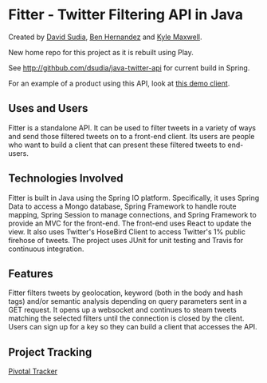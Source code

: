 # Fitter - Twitter Filtering API in Java
Created by [David Sudia](https://github.com/dsudia), [Ben Hernandez](https://github.com/benaychh) and [Kyle Maxwell](https://github.com/KyleJayMaxwell).

New home repo for this project as it is rebuilt using Play.

See http://githbub.com/dsudia/java-twitter-api for current build in Spring.

For an example of a product using this API, look at [this demo client](https://github.com/BenAychh/react-twitter-client).

## Uses and Users
Fitter is a standalone API. It can be used to filter tweets in a variety of ways and send those filtered tweets on to a front-end client. Its users are people who want to build a client that can present these filtered tweets to end-users.

## Technologies Involved
Fitter is built in Java using the Spring IO platform. Specifically, it uses Spring Data to access a Mongo database, Spring Framework to handle route mapping, Spring Session to manage connections, and Spring Framework to provide an MVC for the front-end. The front-end uses React to update the view. It also uses Twitter's HoseBird Client to access Twitter's 1% public firehose of tweets. The project uses JUnit for unit testing and Travis for continuous integration. 

## Features
Fitter filters tweets by geolocation, keyword (both in the body and hash tags) and/or semantic analysis depending on query parameters sent in a GET request. It opens up a websocket and continues to steam tweets matching the selected filters until the connection is closed by the client. Users can sign up for a key so they can build a client that accesses the API.

## Project Tracking
[Pivotal Tracker](https://www.pivotaltracker.com/n/projects/1572541)
